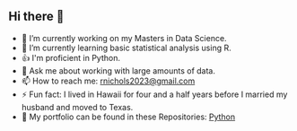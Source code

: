 ## Hi there 👋


- 🔭 I’m currently working on my Masters in Data Science.
- 🌱 I’m currently learning basic statistical analysis using R.
- 👍 I'm proficient in Python. 
- 💬 Ask me about working with large amounts of data.
- 📫 How to reach me: rnichols2023@gmail.com
- ⚡ Fun fact: I lived in Hawaii for four and a half years before I married my husband and moved to Texas.
- 🏢 My portfolio can be found in these Repositories: [Python](https://github.com/rnichols2023/Python/tree/main)
